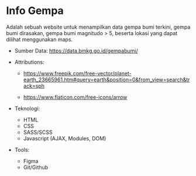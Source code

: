 # Info Gempa

Adalah sebuah website untuk menampilkan data gempa bumi terkini, gempa bumi dirasakan, gempa bumi magnitudo > 5, beserta lokasi yang dapat dilihat menggunakan maps.

- Sumber Data: https://data.bmkg.go.id/gempabumi/
- Attributions:
    * https://www.freepik.com/free-vector/planet-earth_23665961.htm#query=earth&position=0&from_view=search&track=sph

    * https://www.flaticon.com/free-icons/arrow

- Teknologi:
    * HTML
    * CSS
    * SASS/SCSS
    * Javascript (AJAX, Modules, DOM)

- Tools:
    * Figma
    * Git/Github